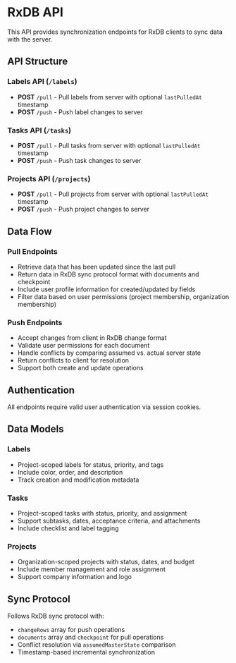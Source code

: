 # RxDB API

This API provides synchronization endpoints for RxDB clients to sync data with the server.

## API Structure

### Labels API (`/labels`)
- **POST** `/pull` - Pull labels from server with optional `lastPulledAt` timestamp
- **POST** `/push` - Push label changes to server

### Tasks API (`/tasks`)
- **POST** `/pull` - Pull tasks from server with optional `lastPulledAt` timestamp
- **POST** `/push` - Push task changes to server

### Projects API (`/projects`)
- **POST** `/pull` - Pull projects from server with optional `lastPulledAt` timestamp
- **POST** `/push` - Push project changes to server

## Data Flow

### Pull Endpoints
- Retrieve data that has been updated since the last pull
- Return data in RxDB sync protocol format with documents and checkpoint
- Include user profile information for created/updated by fields
- Filter data based on user permissions (project membership, organization membership)

### Push Endpoints
- Accept changes from client in RxDB change format
- Validate user permissions for each document
- Handle conflicts by comparing assumed vs. actual server state
- Return conflicts to client for resolution
- Support both create and update operations

## Authentication
All endpoints require valid user authentication via session cookies.

## Data Models

### Labels
- Project-scoped labels for status, priority, and tags
- Include color, order, and description
- Track creation and modification metadata

### Tasks
- Project-scoped tasks with status, priority, and assignment
- Support subtasks, dates, acceptance criteria, and attachments
- Include checklist and label tagging

### Projects
- Organization-scoped projects with status, dates, and budget
- Include member management and role assignment
- Support company information and logo

## Sync Protocol
Follows RxDB sync protocol with:
- `changeRows` array for push operations
- `documents` array and `checkpoint` for pull operations
- Conflict resolution via `assumedMasterState` comparison
- Timestamp-based incremental synchronization
